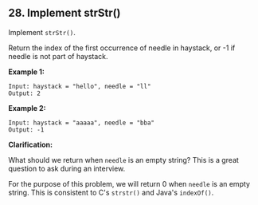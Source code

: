 ## 28. Implement strStr()

Implement `strStr()`.

Return the index of the first occurrence of needle in haystack, or -1 if needle is not part of haystack.

**Example 1:**
```text
Input: haystack = "hello", needle = "ll"
Output: 2
```

**Example 2:**
```text
Input: haystack = "aaaaa", needle = "bba"
Output: -1
```

**Clarification:**

What should we return when `needle` is an empty string? This is a great question to ask during an interview.

For the purpose of this problem, we will return 0 when `needle` is an empty string. This is consistent to C's `strstr()` and Java's `indexOf()`.
